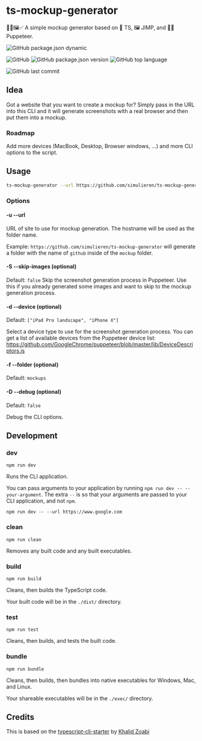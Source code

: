 # ts-mockup-generator

👷‍♂️🖼✅ A simple mockup generator based on 💪 TS, 🖼 JIMP, and 👷‍♂️ Puppeteer.

![GitHub package.json dynamic](https://img.shields.io/github/package-json/keywords/simulieren/ts-mockup-generator.svg?style=flat-square)

![GitHub](https://img.shields.io/github/license/simulieren/ts-mockup-generator.svg?style=flat-square)
![GitHub package.json version](https://img.shields.io/github/package-json/v/simulieren/ts-mockup-generator.svg?style=flat-square)
![GitHub top language](https://img.shields.io/github/languages/top/simulieren/ts-mockup-generator.svg?style=flat-square)

![GitHub last commit](https://img.shields.io/github/last-commit/simulieren/ts-mockup-generator.svg?style=flat-square)

## Idea

Got a website that you want to create a mockup for? Simply pass in the URL into this CLI and it will generate screenshots with a real browser and then put them into a mockup.

### Roadmap

Add more devices (MacBook, Desktop, Browser windows, ...) and more CLI options to the script.

## Usage

```bash
ts-mockup-generator --url https://github.com/simulieren/ts-mockup-generator
```

### Options

#### -u --url
URL of site to use for mockup generation. The hostname will be used as the folder name.

Example: `https://github.com/simulieren/ts-mockup-generator` will generate a folder with the name of `github` inside of the `mockup` folder.

#### -S --skip-images (optional)
Default: `false`
Skip the screenshot generation process in Puppeteer. Use this if you already generated some images and want to skip to the mockup generation process.

#### -d --device (optional)
Default: `["iPad Pro landscape", "iPhone X"]`

Select a device type to use for the screenshot generation process. You can get a list of available devices from the Puppeteer device list: https://github.com/GoogleChrome/puppeteer/blob/master/lib/DeviceDescriptors.js

#### -f --folder (optional)
Default: `mockups`

#### -D --debug (optional)
Default: `false`

Debug the CLI options.

## Development

### **dev**

`npm run dev`

Runs the CLI application.

You can pass arguments to your application by running `npm run dev -- --your-argument`. The extra `--` is so that your arguments are passed to your CLI application, and not `npm`.

```
npm run dev -- --url https://www.google.com
```

### **clean**

`npm run clean`

Removes any built code and any built executables.

### **build**

`npm run build`

Cleans, then builds the TypeScript code.

Your built code will be in the `./dist/` directory.

### **test**

`npm run test`

Cleans, then builds, and tests the built code.

### **bundle**

`npm run bundle`

Cleans, then builds, then bundles into native executables for Windows, Mac, and Linux.

Your shareable executables will be in the `./exec/` directory.

## Credits

This is based on the [typescript-cli-starter](https://github.com/khalidx/typescript-cli-starter/) by [Khalid Zoabi](https://github.com/khalidx)